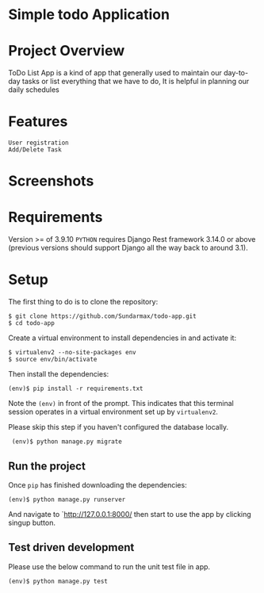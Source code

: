 ﻿# Simple todo Application

# Project Overview 
ToDo List App is a kind of app that generally used to maintain our day-to-day tasks or list everything that we have to do, It is helpful in planning our daily schedules

# Features
    User registration
    Add/Delete Task

# Screenshots

# Requirements
Version >=  of 3.9.10 `PYTHON` requires Django Rest framework 3.14.0 or above (previous versions should support Django all the way back to around 3.1).

# Setup
The first thing to do is to clone the repository:

    $ git clone https://github.com/Sundarmax/todo-app.git
    $ cd todo-app

Create a virtual environment to install dependencies in and activate it:

    $ virtualenv2 --no-site-packages env
    $ source env/bin/activate

Then install the dependencies:

    (env)$ pip install -r requirements.txt

Note the  `(env)`  in front of the prompt. This indicates that this terminal session operates in a virtual environment set up by  `virtualenv2`.

Please skip this step if you haven't configured the database locally. 

     (env)$ python manage.py migrate


## Run the project 

Once  `pip`  has finished downloading the dependencies:

    (env)$ python manage.py runserver

And navigate to  `http://127.0.0.1:8000/ then start to use the app by clicking singup button.

## Test driven development 

Please use the below command to run the unit test file in app.

    (env)$ python manage.py test 

